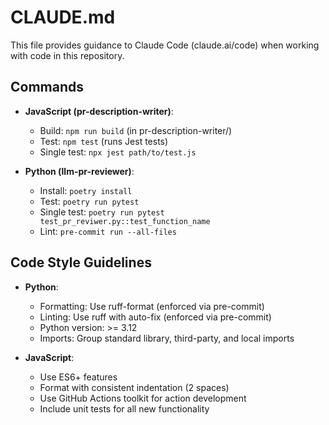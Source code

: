# CLAUDE.md

This file provides guidance to Claude Code (claude.ai/code) when working with code in this repository.

## Commands
- **JavaScript (pr-description-writer)**:
  - Build: `npm run build` (in pr-description-writer/)
  - Test: `npm test` (runs Jest tests)
  - Single test: `npx jest path/to/test.js`

- **Python (llm-pr-reviewer)**:
  - Install: `poetry install`
  - Test: `poetry run pytest`
  - Single test: `poetry run pytest test_pr_reviwer.py::test_function_name`
  - Lint: `pre-commit run --all-files`

## Code Style Guidelines
- **Python**:
  - Formatting: Use ruff-format (enforced via pre-commit)
  - Linting: Use ruff with auto-fix (enforced via pre-commit)
  - Python version: >= 3.12
  - Imports: Group standard library, third-party, and local imports

- **JavaScript**:
  - Use ES6+ features
  - Format with consistent indentation (2 spaces)
  - Use GitHub Actions toolkit for action development
  - Include unit tests for all new functionality
